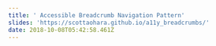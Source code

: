 ```yaml
---
title: ' Accessible Breadcrumb Navigation Pattern'
slides: 'https://scottaohara.github.io/a11y_breadcrumbs/'
date: 2018-10-08T05:42:58.461Z
---
```


